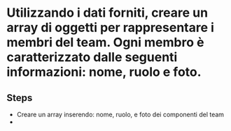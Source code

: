 Utilizzando i dati forniti, creare un array di oggetti per rappresentare i membri del team.
Ogni membro è caratterizzato dalle seguenti informazioni: nome, ruolo e foto.
===

## Steps
- Creare un array inserendo: nome, ruolo, e foto dei componenti del team
- 